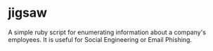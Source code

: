 # jigsaw
A simple ruby script for enumerating information about a company's employees. It is useful for Social Engineering or Email Phishing.
